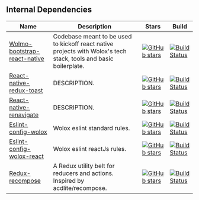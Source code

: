 ## Internal Dependencies

|Name|Description|Stars|Build|
|----|-----------|-----|-----|
|[Wolmo-bootstrap-react-native](https://github.com/Wolox/wolmo-bootstrap-react-native)| Codebase meant to be used to kickoff react native projects with Wolox's tech stack, tools and basic boilerplate.|[![GitHub stars](https://img.shields.io/github/stars/Wolox/wolmo-bootstrap-react-native.svg?style=social&label=Star)](https://github.com/Wolox/wolmo-bootstrap-react-native)|[![Build Status](https://travis-ci.org/Wolox/wolmo-bootstrap-react-native.png?branch=master)](https://travis-ci.org/Wolox/wolmo-bootstrap-react-native)
|[React-native-redux-toast](https://github.com/Wolox/react-native-redux-toast)| DESCRIPTION.|[![GitHub stars](https://img.shields.io/github/stars/Wolox/react-native-redux-toast.svg?style=social&label=Star)](https://github.com/Wolox/react-native-redux-toast)|[![Build Status](https://travis-ci.org/Wolox/react-native-redux-toast.png?branch=master)](https://travis-ci.org/Wolox/react-native-redux-toast)
|[React-native-renavigate](https://github.com/Wolox/react-native-renavigate)| DESCRIPTION.|[![GitHub stars](https://img.shields.io/github/stars/Wolox/react-native-renavigate.svg?style=social&label=Star)](https://github.com/Wolox/react-native-renavigate)|[![Build Status](https://travis-ci.org/Wolox/react-native-renavigate.png?branch=master)](https://travis-ci.org/Wolox/react-native-renavigate)
|[Eslint-config-wolox](https://github.com/Wolox/eslint-config-wolox)| Wolox eslint standard rules.|[![GitHub stars](https://img.shields.io/github/stars/Wolox/eslint-config-wolox.svg?style=social&label=Star)](https://github.com/Wolox/eslint-config-wolox)|[![Build Status](https://travis-ci.org/Wolox/eslint-config-wolox.png?branch=master)](https://travis-ci.org/Wolox/eslint-config-wolox)
|[Eslint-config-wolox-react](https://github.com/Wolox/eslint-config-wolox-react)| Wolox eslint reactJs rules.|[![GitHub stars](https://img.shields.io/github/stars/Wolox/eslint-config-wolox-react.svg?style=social&label=Star)](https://github.com/Wolox/eslint-config-wolox-react)|[![Build Status](https://travis-ci.org/Wolox/eslint-config-wolox-react.png?branch=master)](https://travis-ci.org/Wolox/eslint-config-wolox-react)
|[Redux-recompose](https://github.com/Wolox/redux-recompose)| A Redux utility belt for reducers and actions. Inspired by acdlite/recompose.|[![GitHub stars](https://img.shields.io/github/stars/Wolox/redux-recompose.svg?style=social&label=Star)](https://github.com/Wolox/redux-recompose)|[![Build Status](https://travis-ci.org/Wolox/redux-recompose.png?branch=master)](https://travis-ci.org/Wolox/redux-recompose)